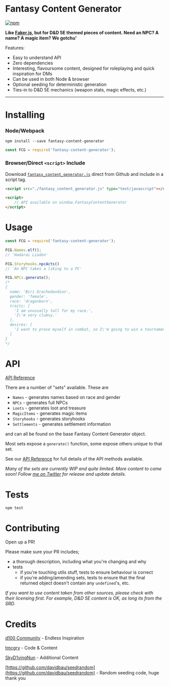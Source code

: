 # Fantasy Content Generator


[![npm](https://img.shields.io/npm/v/fantasy-content-generator.svg?style=flat-square)](https://www.npmjs.com/package/fantasy-content-generator)

**Like [Faker.js](https://github.com/marak/Faker.js/), but for D&D 5E themed pieces of content. Need an NPC? A name? A magic item? We gotchu'**

Features:

- Easy to understand API
- Zero dependencies
- Interesting, flavoursome content, designed for roleplaying and quick inspiration for DMs
- Can be used in both Node & browser
- Optional seeding for deterministic generation
- Ties-in to D&D 5E mechanics (weapon stats, magic effects, etc.)

---

# Installing

### Node/Webpack

`npm install --save fantasy-content-generator`

```js
const FCG = require('fantasy-content-generator');
```

### Browser/Direct `<script>` Include

Download [`fantasy_content_generator.js`](https://raw.githubusercontent.com/thomascgray/fantasy-content-generator/master/fantasy_content_generator.js) direct from Github and include in a script tag.

```html
<script src="./fantasy_content_generator.js" type="text/javascript"></script>

<script>
    // API available on window.FantasyContentGenerator
</script>
```

# Usage

```js
const FCG = require('fantasy-content-generator');

FCG.Names.elf();
// 'Hadarai Liadon'

FCG.Storyhooks.npcActs()
// 'An NPC takes a liking to a PC'

FCG.NPCs.generate();
/*
{
  name: 'Biri Drachedandion',
  gender: 'female',
  race: 'dragonborn',
  traits: [
    'I am unusually tall for my race.',
    'I\'m very clumsy.'
  ],
  desires: [
    'I want to prove myself in combat, so I\'m going to win a tournament.'
  ]
}
*/
```
# API

[API Reference](https://github.com/thomascgray/fantasy-content-generator/blob/master/docs/API.md)

There are a number of "sets" available. These are 

- `Names` - generates names based on race and gender
- `NPCs` - generates full NPCs
- `Loots` - generates loot and treasure
- `MagicItems` - generates magic items
- `Storyhooks` - generates storyhooks
- `Settlements` - generates settlement information

and can all be found on the base Fantasy Content Generator object.

Most sets expose a `generate()` function, some expose others unique to that set.

See our [API Reference](https://github.com/thomascgray/fantasy-content-generator/blob/master/docs/API.md) for full details of the API methods available.

*Many of the sets are currently WIP and quite limited. More content to come soon! Follow [me on Twitter](https://twitter.com/tmcgry)  for release and update details.*

# Tests

```
npm test
```

# Contributing

Open up a PR!

Please make sure your PR includes;

- a thorough description, including what you're changing and why
- tests
    - if you're touching utils stuff, tests to ensure behaviour is correct
    - if you're adding/amending sets, tests to ensure that the final returned object doesn't contain any `undefined`'s, etc.

_If you want to use content taken from other sources, please check with their licensing first. For example, D&D 5E content is OK, as long its from the SRD._

# Credits

[d100 Community](https://www.reddit.com/r/d100/) - Endless Inspiration

[tmcgry](https://twitter.com/tmcgry) - Code & Content

[SkyD1vingNun](https://twitter.com/SkyD1vingNun) - Additional Content

[https://github.com/davidbau/seedrandom](https://github.com/davidbau/seedrandom) - Random seeding code, huge thank you